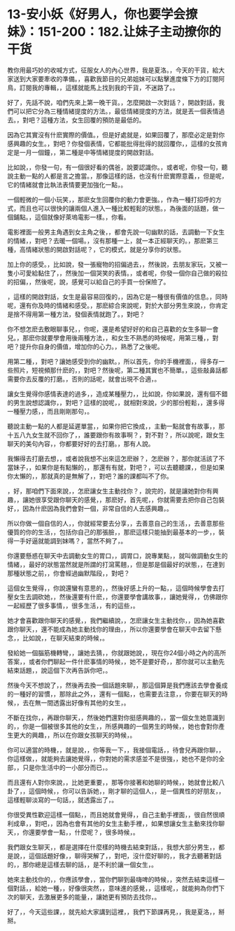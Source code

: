 # 13-安小妖《好男人，你也要学会撩妹》：151-200：182.让妹子主动撩你的干货

教你用最巧妙的收喊方式，征服女人的內心世界，我是夏洛。，今天的干貨，給大家送到大家要牽收的準備。，喜歡我節目的兄弟姐妹可以點擊進度條下方的訂閱阿鳥，訂閱我的專輯，，這樣就能馬上找到我的干貨，不迷路了。。

好了，先話不說，咱們先來上第一晚干貨。，怎麼開啟一次對話？，開啟對話，我們可以把它分為三種情緒提度的方法。，最低情緒提度的方法，就是丟一個表情過去。，對吧？這種方法，女生回覆的預防是最低的。

因為它其實沒有什麽實際的價值。，但是好處就是，如果回覆了，那麼必定是對你感興趣的女生。，對吧？你發個表情，它都能批得批得的就回覆你，，這樣的女孩肯定是一月一個鐘，，第二種是中等情緒提度的開啟對話。

比如說，，你發一句，有一個很好看的偶爸，說要認識你。，或者呢，你發一句，聽說主動一點的人都是言之擔當。，那像這樣的話，也沒有什麽實際意義，，但是呢，它的情緒就會比執法表情要更加強化一點，。

一個輕微的一個小玩笑，，那麽女生回覆你的動力會更強。，作為一種打招呼的方式，而且也可以很快的讓兩個人進入一種比較輕鬆的狀態。，為後面的話題，做一個鋪點。，這個就像好萊塢電影一樣。，你看。

電影裡面一般男主角遇到女主角之後，，都會先說一句幽默的話，去調動一下女生的情緒，，對吧？去暖一個場。，沒有那種一上，就一本正經聊天的。，那麽第三種，高情緒狀態的開啟對話呢？，它的模式，就是分享你的狀態。

加上你的感受。，比如說，發一張寵物的招偏過去，，然後說，去朋友家玩，又被一隻小可愛給黏住了，，然後加一個哭笑的表情。，或者呢，你發一個你自己做的殺拉的招偏，，然後呢，說，感覺可以給自己的手買一份保險了。

，這樣的開啟對話，女生是最容易回復的，，因為它是一種很有價值的信息。，同時呢，還有你及時的情緒和感受。，那麽綜合來說呢，對於大部分男生來說，，你肯定是捨不得用第一種方法，發個表情就跑了。，對吧？

你不想怎麽去敷眼聊事兒，，你呢，還是希望好好的和自己喜歡的女生多聊一會兒。，那麽你就要學會用後兩種方法，，和女生不熟悉的時候呢，用第三種，，對吧？提升你自身的價值，增加你的心力。，熟悉了之後呢。

用第二種，，對吧？讓她感受到你的幽默。，所以首先，你的手機裡面，，得多存一些照片，短視頻那什麽的，，對吧？然後呢，第二種其實也不簡單。，這些敲鼻話都需要你去反覆的打磨。，否則的話呢，就會出現不合適，。

讓女生覺得你感情表達的過多，，造成某種壓力，，比如說，你如果說，還有個不錯的男生說想認識你，，對吧？這樣的說呢，，就相對來說，少的那份輕鬆，，還多得一種壓力感，，而且剛剛那句，。

聽說主動一點的人都是延遲單當，，如果你把它換成，，主動一點就會有故事，，那十五八九女生就不回你了，，誰要跟你有故事啊？，對不對？，所以說呢，跟女生聊天的美句內容，，你都要好好的去打磨。，那有人說。

我懶得去打磨去想，，或者說我想不出來這怎麽辦？，怎麽辦？，那你就活該了不當妹子，，如果你是有點懶的，，那還有有就，對吧？，可以去聽聽課，，但是如果你太懶的，，那就真的是無解了，，對吧？誰的課都叫不了你。

，好，那咱們下面來說，，怎麽讓女生主動找你？，說完的，就是讓她對你有興趣，，讓她很享受跟你聊天的感覺，，那麽好，首先呢，，你就需要去把你自己包裝好，，因為什麽因為我們會對一個，非常自信的人去感興趣，。

所以你做一個自信的人，，你就經常要去分享，，去善意自己的生活，，去善意那些優質的你的生活，，包括你自己的那張臉，，那麽這樣只能抽到最基本的一步，，裝得一手好逼就能調到妹嗎？，當然不夠了，。

你還要懸惑在聊天中去調動女生的胃口，，調胃口，說專業點，，就叫做調動女生的情緒，，最好的狀態當然就是所謂的打瀉罵翹，，但是那是個最好的狀態，，在達到那種狀態之前，，你會經過幽默階段，，對吧？

這個女生覺得，，你說還蠻有意思的，，然後好感上升的一點，，這個時候學會去打壓女生去調砍她，，然後還要有什麽，，你還要學會講故事，，讓她覺得，，仿佛跟你一起經歷了很多事情，，很多生活，，有的這些，。

她才會喜歡跟你聊天的感覺，，我們繼續說，，怎麽讓女生主動找你，，因為她喜歡跟你聊天，，還不能成為她主動找你的理由，，所以你還要學會在聊天中去留下懸念，，比如說，，在聊天結束的時候，。

發給她一個腦筋機轉彎，，讓她去猜，，你就跟她說，，現在你24個小時之內的高所答案，，或者你們聊起一件什麽事情的時候，，她不是要好奇，，那你就可以主動先結束話題，，說這個下次再告訴你吧，。

然後今天不想說了，，然後再去換一個話題來聊，，那這個算是我們應該去學會養成的一種好的習慣，，那除此之外，，還有一個點，，也需要去注意，，你要在聊天的時候，，去在無一間透露出好像有其他的女生，。

不斷在找你，，再跟你聊天，，然後她們還對你挺感興趣的，，當一個女生她意識到的，，你是一個被很多其他的女生，，所感興趣的一個男生的時候，，她也會對你產生更大的興趣，，所以在你跟女孩聊天的時候，。

你可以適當的時機，，就是說，，你等我一下，，我接個電話，，待會兒再跟你聊，，你這樣做，，就能夠去讓她覺得，，你對她的需求感並不是很強，，她也不是你的全部，，只是你生活中的一小部分而已，。

而且還有人對你來說，，比她更重要，，那等你接著和她聊的時候，，她就會比較八卦了，，這個時候，，你可以告訴她，，剛才聊的這個人，，是一個異性的好朋友，，這樣輕聊淡寫的一句話，，就透露出了，。

你很受異性歡迎這樣一個點，，而且她就會覺得，，自己主動手裡面，，很自然很順利成章，，對吧，，因為也會有其他的女生主動手裡，，如果想讓女生主動來找你聊天，，你還要學會一點，，什麼呢？，很多時候，。

我們跟女生聊天，，都是選擇在什麼樣的時機去結束對話，，我想大部分男生，，都是說，，這個話題好像，，聊得哭解了，，對吧，沒什麼好聊的，，我才去聽著對話的，，那你總是這樣去聊的話，，是不利於讓一個女生，。

她來主動找你的，，你應該學會，，當你們聊到最嗨啤的時候，，突然去結束這樣一個對話，，給她一種，，好像很突然，，意味進的感覺，，這樣呢，，就能夠為你們下次的聊天，去激展更多的能量，，讓她更有預防去找你，。

好了，，今天這些課，，就先給大家講到這裡，，我們下節課再見，，我是夏洛，，掰掰。